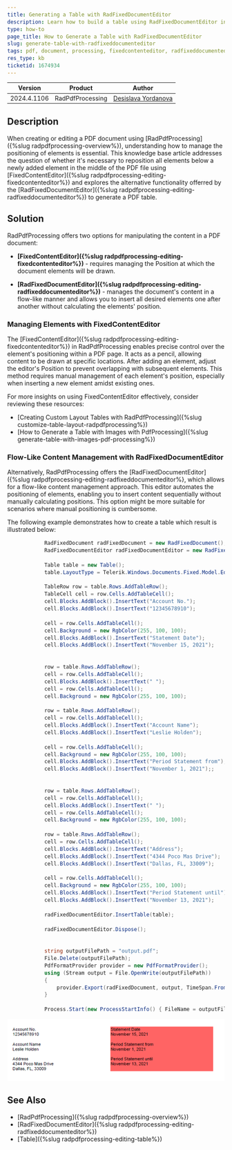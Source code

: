 ```yaml
---
title: Generating a Table with RadFixedDocumentEditor
description: Learn how to build a table using RadFixedDocumentEditor in RadPdfProcessing and explores the alternative RadFixedDocumentEditor for a flow-like content management.
type: how-to
page_title: How to Generate a Table with RadFixedDocumentEditor
slug: generate-table-with-radfixeddocumenteditor
tags: pdf, document, processing, fixedcontenteditor, radfixeddocumenteditor, edit, table
res_type: kb
ticketid: 1674934
---
```

| Version | Product | Author | 
| ---- | ---- | ---- | 
| 2024.4.1106| RadPdfProcessing |[Desislava Yordanova](https://www.telerik.com/blogs/author/desislava-yordanova)| 

## Description

When creating or editing a PDF document using [RadPdfProcessing]({%slug radpdfprocessing-overview%}), understanding how to manage the positioning of elements is essential. This knowledge base article addresses the question of whether it's necessary to reposition all elements below a newly added element in the middle of the PDF file using [FixedContentEditor]({%slug radpdfprocessing-editing-fixedcontenteditor%}) and explores the alternative functionality offerred by the [RadFixedDocumentEditor]({%slug radpdfprocessing-editing-radfixeddocumenteditor%}) to generate a PDF table.

## Solution

RadPdfProcessing offers two options for manipulating the content in a PDF document:

* **[FixedContentEditor]({%slug radpdfprocessing-editing-fixedcontenteditor%})** - requires managing the Position at which the document elements will be drawn.

* **[RadFixedDocumentEditor]({%slug radpdfprocessing-editing-radfixeddocumenteditor%})** - manages the document's content in a flow-like manner and allows you to insert all desired elements one after another without calculating the elements' position.

### Managing Elements with FixedContentEditor

The [FixedContentEditor]({%slug radpdfprocessing-editing-fixedcontenteditor%}) in RadPdfProcessing enables precise control over the element's positioning within a PDF page. It acts as a pencil, allowing content to be drawn at specific locations. After adding an element, adjust the editor's Position to prevent overlapping with subsequent elements. This method requires manual management of each element's position, especially when inserting a new element amidst existing ones.

For more insights on using FixedContentEditor effectively, consider reviewing these resources:
- [Creating Custom Layout Tables with RadPdfProcessing]({%slug customize-table-layout-radpdfprocessing%})
- [How to Generate a Table with Images with PdfProcessing]({%slug generate-table-with-images-pdf-processing%})

### Flow-Like Content Management with RadFixedDocumentEditor

Alternatively, RadPdfProcessing offers the [RadFixedDocumentEditor]({%slug radpdfprocessing-editing-radfixeddocumenteditor%}, which allows for a flow-like content management approach. This editor automates the positioning of elements, enabling you to insert content sequentially without manually calculating positions. This option might be more suitable for scenarios where manual positioning is cumbersome.

The following example demonstrates how to create a table which result is illustrated below:

```csharp
            RadFixedDocument radFixedDocument = new RadFixedDocument();
            RadFixedDocumentEditor radFixedDocumentEditor = new RadFixedDocumentEditor(radFixedDocument);

            Table table = new Table();
            table.LayoutType = Telerik.Windows.Documents.Fixed.Model.Editing.Flow.TableLayoutType.FixedWidth;
           
            TableRow row = table.Rows.AddTableRow();
            TableCell cell = row.Cells.AddTableCell();
            cell.Blocks.AddBlock().InsertText("Account No.");
            cell.Blocks.AddBlock().InsertText("12345678910");

            cell = row.Cells.AddTableCell();
            cell.Background = new RgbColor(255, 100, 100);
            cell.Blocks.AddBlock().InsertText("Statement Date");
            cell.Blocks.AddBlock().InsertText("November 15, 2021");


            row = table.Rows.AddTableRow();
            cell = row.Cells.AddTableCell();
            cell.Blocks.AddBlock().InsertText(" ");
            cell = row.Cells.AddTableCell();
            cell.Background = new RgbColor(255, 100, 100);

            row = table.Rows.AddTableRow();
            cell = row.Cells.AddTableCell();
            cell.Blocks.AddBlock().InsertText("Account Name");
            cell.Blocks.AddBlock().InsertText("Leslie Holden");

            cell = row.Cells.AddTableCell();
            cell.Background = new RgbColor(255, 100, 100);
            cell.Blocks.AddBlock().InsertText("Period Statement from");
            cell.Blocks.AddBlock().InsertText("November 1, 2021");;


            row = table.Rows.AddTableRow();
            cell = row.Cells.AddTableCell();
            cell.Blocks.AddBlock().InsertText(" ");
            cell = row.Cells.AddTableCell();
            cell.Background = new RgbColor(255, 100, 100);

            row = table.Rows.AddTableRow();
            cell = row.Cells.AddTableCell();
            cell.Blocks.AddBlock().InsertText("Address");
            cell.Blocks.AddBlock().InsertText("4344 Poco Mas Drive");
            cell.Blocks.AddBlock().InsertText("Dallas, FL, 33009");

            cell = row.Cells.AddTableCell();
            cell.Background = new RgbColor(255, 100, 100);
            cell.Blocks.AddBlock().InsertText("Period Statement until");
            cell.Blocks.AddBlock().InsertText("November 13, 2021");  

            radFixedDocumentEditor.InsertTable(table);

            radFixedDocumentEditor.Dispose();


            string outputFilePath = "output.pdf";
            File.Delete(outputFilePath);
            PdfFormatProvider provider = new PdfFormatProvider();
            using (Stream output = File.OpenWrite(outputFilePath))
            {
                provider.Export(radFixedDocument, output, TimeSpan.FromSeconds(10));
            }

            Process.Start(new ProcessStartInfo() { FileName = outputFilePath, UseShellExecute = true });
```

  ![Table with RadFixedDocumentEditor](images/pdf-table-with-radfixeddocumenteditor.png)    

## See Also
- [RadPdfProcessing]({%slug radpdfprocessing-overview%})
- [RadFixedDocumentEditor]({%slug radpdfprocessing-editing-radfixeddocumenteditor%})
- [Table]({%slug radpdfprocessing-editing-table%})

 
